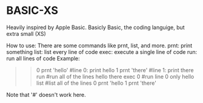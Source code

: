 # BASIC-XS

Heavily inspired by Apple Basic.
Basicly Basic, the coding languige, but extra small (XS)

How to use:
  There are some commands like prnt, list, and more.
  prnt: print something
  list: list every line of code
  exec: execute a single line of code
  run: run all lines of code
Example:

>>0 prnt 'hello'  #line 0: print hello
>>1 prnt 'there'  #line 1: print there
>>run  #run all of the lines
hello
there
>>exec 0 #run line 0 only
hello
>>list  #list all of the lines
0 prnt 'hello
1 prnt 'there'

Note that '#' doesn't work here.
